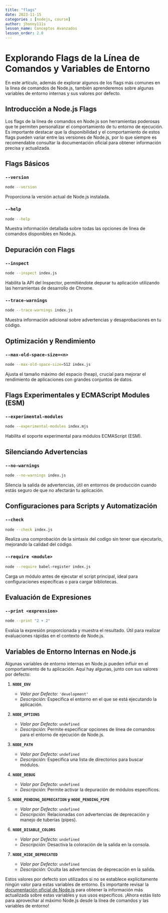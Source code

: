 ```yaml
---
title: "flags"
date: 2023-11-15
categories : [nodejs, course]
author: jhonny111s
lesson_name: Conceptos Avanzados
lesson_order: 2.0
---
```


# Explorando Flags de la Línea de Comandos y Variables de Entorno

En este artículo, además de explorar algunos de los flags más comunes en la línea de comandos de Node.js, también aprenderemos sobre algunas variables de entorno internas y sus valores por defecto.

## Introducción a Node.js Flags

Los flags de la línea de comandos en Node.js son herramientas poderosas que te permiten personalizar el comportamiento de tu entorno de ejecución. Es importante destacar que la disponibilidad y el comportamiento de estos flags pueden variar entre las versiones de Node.js, por lo que siempre es recomendable consultar la documentación oficial para obtener información precisa y actualizada.

## Flags Básicos

### `--version`

```bash
node --version
```

Proporciona la versión actual de Node.js instalada.

### `--help`

```bash
node --help
```

Muestra información detallada sobre todas las opciones de línea de comandos disponibles en Node.js.

## Depuración con Flags

### `--inspect`

```bash
node --inspect index.js
```

Habilita la API del Inspector, permitiéndote depurar tu aplicación utilizando las herramientas de desarrollo de Chrome.

### `--trace-warnings`

```bash
node --trace-warnings index.js
```

Muestra información adicional sobre advertencias y desaprobaciones en tu código.

## Optimización y Rendimiento

### `--max-old-space-size=<n>`

```bash
node --max-old-space-size=512 index.js
```

Ajusta el tamaño máximo del espacio (heap), crucial para mejorar el rendimiento de aplicaciones con grandes conjuntos de datos.

## Flags Experimentales y ECMAScript Modules (ESM)

### `--experimental-modules`

```bash
node --experimental-modules index.mjs
```

Habilita el soporte experimental para módulos ECMAScript (ESM).

## Silenciando Advertencias

### `--no-warnings`

```bash
node --no-warnings index.js
```

Silencia la salida de advertencias, útil en entornos de producción cuando estás seguro de que no afectarán tu aplicación.

## Configuraciones para Scripts y Automatización

### `--check`

```bash
node --check index.js
```

Realiza una comprobación de la sintasix del codigo sin tener que ejecutarlo, mejorando la calidad del código.

### `--require <module>`

```bash
node --require babel-register index.js
```

Carga un módulo antes de ejecutar el script principal, ideal para configuraciones específicas o para cargar bibliotecas.

## Evaluación de Expresiones

### `--print <expression>`

```bash
node --print "2 + 2"
```

Evalúa la expresión proporcionada y muestra el resultado. Útil para realizar evaluaciones rápidas en el contexto de Node.js.

## Variables de Entorno Internas en Node.js

Algunas variables de entorno internas en Node.js pueden influir en el comportamiento de tu aplicación. Aquí hay algunas, junto con sus valores por defecto:

1. **`NODE_ENV`**
   - *Valor por Defecto:* `'development'`
   - *Descripción:* Especifica el entorno en el que se está ejecutando la aplicación.

2. **`NODE_OPTIONS`**
   - *Valor por Defecto:* `undefined`
   - *Descripción:* Permite especificar opciones de línea de comandos para el entorno de ejecución de Node.js.

3. **`NODE_PATH`**
   - *Valor por Defecto:* `undefined`
   - *Descripción:* Especifica una lista de directorios para buscar módulos.

4. **`NODE_DEBUG`**
   - *Valor por Defecto:* `undefined`
   - *Descripción:* Permite activar la depuración de módulos específicos.

5. **`NODE_PENDING_DEPRECATION` y `NODE_PENDING_PIPE`**
   - *Valor por Defecto:* `undefined`
   - *Descripción:* Relacionadas con advertencias de deprecación y manejo de tuberías (pipes).

6. **`NODE_DISABLE_COLORS`**
   - *Valor por Defecto:* `undefined`
   - *Descripción:* Desactiva la coloración de la salida en la consola.

7. **`NODE_HIDE_DEPRECATED`**
   - *Valor por Defecto:* `undefined`
   - *Descripción:* Oculta las advertencias de deprecación en la salida.

Estos valores por defecto son utilizados si no se establece explícitamente ningún valor para estas variables de entorno. Es importante revisar la [documentación oficial de Node.js](https://nodejs.org/dist/latest-v16.x/docs/api/cli.html#cli_environment_variables) para obtener la información más actualizada sobre estas variables y sus usos específicos. ¡Ahora estás listo para aprovechar al máximo Node.js desde la línea de comandos y las variables de entorno!
